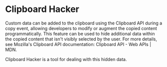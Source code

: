 # Clipboard Hacker
Custom data can be added to the clipboard using the Clipboard API during a copy event, allowing developers to modify or augment the copied content programmatically. This feature can be used to hide additional data within the copied content that isn't visibly selected by the user. For more details, see Mozilla's Clipboard API documentation: Clipboard API - Web APIs | MDN.

Clipboard Hacker is a tool for dealing with this hidden data.
